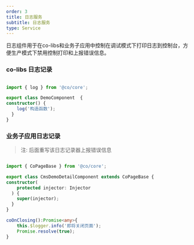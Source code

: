 ```yaml
---
order: 3
title: 日志服务
subtitle: 日志服务
type: Service
---
```


日志组件用于在co-libs和业务子应用中控制在调试模式下打印日志到控制台，方便生产模式下禁用控制打印和上报错误信息。

### co-libs 日志记录


```ts

import { log } from '@co/core';

export class DemoComponent  {
constructor() {
    log('构造函数');
  }
}

```



### 业务子应用日志记录

> 注: 后面重写该日志记录器上报错误信息

```ts

import { CoPageBase } from '@co/core';

export class CmsDemoDetailComponent extends CoPageBase {
constructor(
    protected injector: Injector
  ) {
    super(injector);
  }
}

coOnClosing():Promise<any>{
    this.$logger.info('即将关闭页面');
    Promise.resolve(true);
}
```